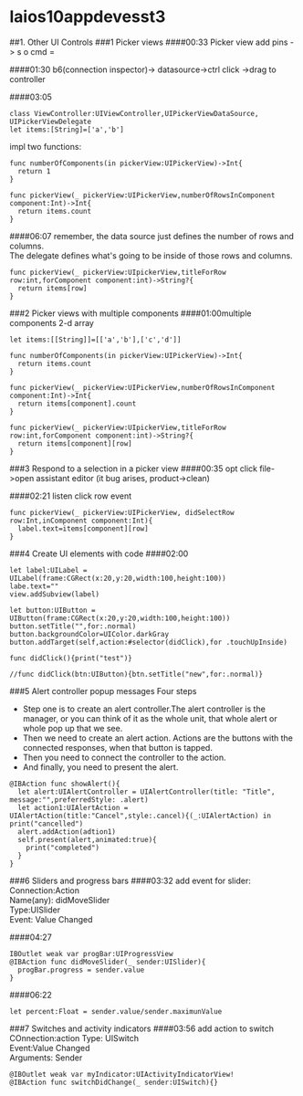 # laios10appdevesst3
##1. Other UI Controls
###1 Picker views
####00:33 Picker view
add pins -> s o cmd =

####01:30
b6(connection inspector)-> datasource->ctrl click ->drag to controller


####03:05
```
class ViewController:UIViewController,UIPickerViewDataSource, UIPickerViewDelegate
let items:[String]=['a','b']
```
impl two functions:
```
func numberOfComponents(in pickerView:UIPickerView)->Int{
  return 1
}
```

```
func pickerView(_ pickerView:UIPickerView,numberOfRowsInComponent component:Int)->Int{
  return items.count
}
```
####06:07
remember, the data source just defines the number of rows and columns.  
The delegate defines what's going to be inside of those rows and columns.  

```
func pickerView(_ pickerView:UIpickerView,titleForRow row:int,forComponent component:int)->String?{
  return items[row]
}
```
###2 Picker views with multiple components
####01:00multiple components
2-d array
```
let items:[[String]]=[['a','b'],['c','d']]
```

```
func numberOfComponents(in pickerView:UIPickerView)->Int{
  return items.count
}
```

```
func pickerView(_ pickerView:UIPickerView,numberOfRowsInComponent component:Int)->Int{
  return items[component].count
}
```

```
func pickerView(_ pickerView:UIpickerView,titleForRow row:int,forComponent component:int)->String?{
  return items[component][row]
}
```
###3 Respond to a selection in a picker view
####00:35
opt click file->open assistant editor (it bug arises, product->clean)

####02:21 listen click row event  
```
func pickerView(_ pickerView:UIPickerView, didSelectRow row:Int,inComponent component:Int){
  label.text=items[component][row]
}
```


###4 Create UI elements with code
####02:00
```
let label:UILabel = UILabel(frame:CGRect(x:20,y:20,width:100,height:100))
labe.text=""
view.addSubview(label)

let button:UIButton = UIButton(frame:CGRect(x:20,y:20,width:100,height:100))
button.setTitle("",for:.normal)
button.backgroundColor=UIColor.darkGray
button.addTarget(self,action:#selector(didClick),for .touchUpInside)

func didClick(){print("test")}

//func didClick(btn:UIButton){btn.setTitle("new",for:.normal)}

```

###5 Alert controller popup messages
Four steps
- Step one is to create an alert controller.The alert controller is the manager, or you can think of it as the whole unit, that whole alert or whole pop up that we see. 
- Then we need to create an alert action. Actions are the buttons with the connected responses, when that button is tapped. 
- Then you need to connect the controller to the action. 
- And finally, you need to present the alert. 

```
@IBAction func showAlert(){
  let alert:UIAlertController = UIAlertController(title: "Title", message:"",preferredStyle: .alert)
  let action1:UIAlertAction = UIAlertAction(title:"Cancel",style:.cancel){(_:UIAlertAction) in  print("cancelled")
  alert.addAction(adtion1)
  self.present(alert,animated:true){
    print("completed")
  }
}
```
###6 Sliders and progress bars
####03:32
add event for slider:  
Connection:Action  
Name(any): didMoveSlider  
Type:UISlider  
Event: Value Changed

####04:27
```
IBOutlet weak var progBar:UIProgressView
@IBAction func didMoveSlider(_ sender:UISlider){
  progBar.progress = sender.value    
}
```

####06:22
```
let percent:Float = sender.value/sender.maximunValue
```

###7 Switches and activity indicators
####03:56 add action to switch
COnnection:action
Type: UISwitch  
Event:Value Changed  
Arguments: Sender

```
@IBOutlet weak var myIndicator:UIActivityIndicatorView!
@IBAction func switchDidChange(_ sender:UISwitch){}
```
